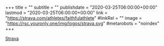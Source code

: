 +++
title = ""
subtitle = ""
publishdate = "2020-03-25T06:00:00+00:00"
lastmod = "2020-03-25T06:00:00+00:00"
link = "https://strava.com/athletes/faithfulathlete"
#linkRel = ""
image = "https://rsc.youronly.one/img/logos/strava.svg"
#metarobots = "noindex"
+++

[Strava](https://strava.com/athletes/faithfulathlete "Strava")
